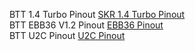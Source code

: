 BTT 1.4 Turbo Pinout [SKR 1.4 Turbo Pinout](https://github.com/bigtreetech/BIGTREETECH-SKR-V1.3/blob/master/BTT%20SKR%20V1.4/Hardware/SKR-V1.4-Turbo-pinout.jpg)  
BTT EBB36 V1.2 Pinout [EBB36 Pinout](https://github.com/bigtreetech/EBB/blob/master/EBB%20CAN%20V1.1%20and%20V1.2%20(STM32G0B1)/EBB36%20CAN%20V1.1%20and%20V1.2/Hardware/EBB36%20CAN%20V1.1%26V1.2-PIN.png)  
BTT U2C Pinout [U2C Pinout]()

